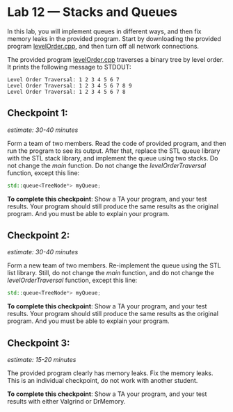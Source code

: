 # Lab 12 — Stacks and Queues

In this lab, you will implement queues in different ways, and then fix memory leaks in the provided program. Start by downloading the provided program [levelOrder.cpp](levelOrder.cpp), and then turn off all network connections.

The provided program [levelOrder.cpp](levelOrder.cpp) traverses a binary tree by level order. It prints the following message to STDOUT:

```console
Level Order Traversal: 1 2 3 4 5 6 7
Level Order Traversal: 1 2 3 4 5 6 7 8 9
Level Order Traversal: 1 2 3 4 5 6 7 8
```

## Checkpoint 1:

*estimate: 30-40 minutes*

Form a team of two members. Read the code of provided program, and then run the program to see its output. After that, replace the STL queue library with the STL stack library, and implement the queue using two stacks. Do not change the *main* function. Do not change the *levelOrderTraversal* function, except this line:

```cpp
std::queue<TreeNode*> myQueue;
```

**To complete this checkpoint**: Show a TA your program, and your test results. Your program should still produce the same results as the original program. And you must be able to explain your program.

## Checkpoint 2:

*estimate: 30-40 minutes*

Form a new team of two members. Re-implement the queue using the STL list library. Still, do not change the *main* function, and do not change the *levelOrderTraversal* function, except this line:

```cpp
std::queue<TreeNode*> myQueue;
```

**To complete this checkpoint**: Show a TA your program, and your test results. Your program should still produce the same results as the original program. And you must
 be able to explain your program.

## Checkpoint 3:

*estimate: 15-20 minutes*

The provided program clearly has memory leaks. Fix the memory leaks. This is an individual checkpoint, do not work with another student.

**To complete this checkpoint**: Show a TA your program, and your test results with either Valgrind or DrMemory.
